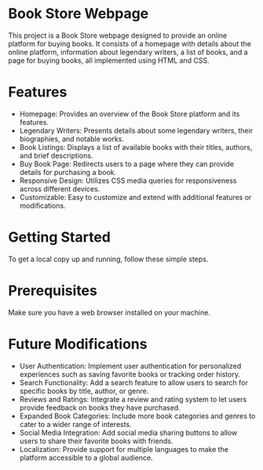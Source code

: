 # Book Store Webpage
This project is a Book Store webpage designed to provide an online platform for buying books. It consists of a homepage with details about the online platform, information about legendary writers, a list of books, and a page for buying books, all implemented using HTML and CSS.

# Features
- Homepage: Provides an overview of the Book Store platform and its features.
- Legendary Writers: Presents details about some legendary writers, their biographies, and notable works.
- Book Listings: Displays a list of available books with their titles, authors, and brief descriptions.
- Buy Book Page: Redirects users to a page where they can provide details for purchasing a book.
- Responsive Design: Utilizes CSS media queries for responsiveness across different devices.
- Customizable: Easy to customize and extend with additional features or modifications.

# Getting Started
To get a local copy up and running, follow these simple steps.

# Prerequisites
Make sure you have a web browser installed on your machine.

# Future Modifications

- User Authentication: Implement user authentication for personalized experiences such as saving favorite books or tracking order history.
- Search Functionality: Add a search feature to allow users to search for specific books by title, author, or genre.
- Reviews and Ratings: Integrate a review and rating system to let users provide feedback on books they have purchased.
- Expanded Book Categories: Include more book categories and genres to cater to a wider range of interests.
- Social Media Integration: Add social media sharing buttons to allow users to share their favorite books with friends.
- Localization: Provide support for multiple languages to make the platform accessible to a global audience.
